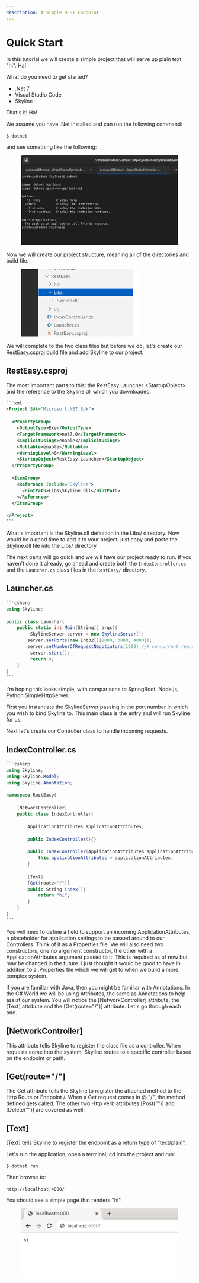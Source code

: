 ```yaml
---
description: A Simple REST Endpoint
---
```


# Quick Start

In this tutorial we will create a simple project that will serve up plain text "hi". Ha!

What do you need to get started?&#x20;

* .Net 7
* Visual Studio Code
* Skyline

That's it! Ha!

We assume you have .Net installed and can run the following command:&#x20;

`$ dotnet`&#x20;

and see something like the following:

<figure><img src=".gitbook/assets/dotnet.png" alt=""><figcaption></figcaption></figure>

Now we will create our project structure, meaning all of the directories and build file.



<figure><img src=".gitbook/assets/Screenshot from 2023-04-15 08-49-58.png" alt=""><figcaption></figcaption></figure>



We will complete to the two class files but before we do, let's create our RestEasy.csproj build file and add Skyline to our project.

## RestEasy.csproj

The most important parts to this: the RestEasy.Launcher \<StartupObject> and the reference to the Skyline.dll which you downloaded.

````xml
```xml
<Project Sdk="Microsoft.NET.Sdk">

  <PropertyGroup>
    <OutputType>Exe</OutputType>
    <TargetFramework>net7.0</TargetFramework>
    <ImplicitUsings>enable</ImplicitUsings>
    <Nullable>enable</Nullable>
    <WarningLevel>0</WarningLevel>
    <StartupObject>RestEasy.Launcher</StartupObject>
  </PropertyGroup>

  <ItemGroup>
    <Reference Include="Skyline">
      <HintPath>Libs\Skyline.dll</HintPath>
    </Reference>
  </ItemGroup>

</Project>
```
````

What's important is the Skyline.dll definition in the Libs/ directory. Now would be a good time to add it to your project, just copy and paste the Skyline.dll file into the Libs/ directory

The next parts will go quick and we will have our project ready to run. If you haven't done it already, go ahead and create both the `IndexController.cs` and the `Launcher.cs` class files in the `RestEasy/` directory.

## Launcher.cs

````csharp
```csharp
using Skyline;

public class Launcher{
    public static int Main(String[] args){
         SkylineServer server = new SkylineServer();
        server.setPorts(new Int32[]{2000, 3000, 4000});
        server.setNumberOfRequestNegotiators(1000);//# concurrent requests the system can handle per prefix/port
         server.start();
         return 0;
    }
}
```
````

I'm hoping this looks simple, with comparisons to SpringBoot, Node.js, Python SimpleHttpServer.

First you instantiate the SkylineServer passing in the port number in which you wish to bind Skyline to. This main class is the entry and will run Skyline for us.

Next let's create our Controller class to handle incoming requests.

## IndexController.cs

````csharp
```csharp
using Skyline;
using Skyline.Model;
using Skyline.Annotation;

namespace RestEasy{

    [NetworkController]
    public class IndexController{
        
        ApplicationAttributes applicationAttributes;

        public IndexController(){}

        public IndexController(ApplicationAttributes applicationAttributes){
            this.applicationAttributes = applicationAttributes;
        }

        [Text]
        [Get(route="/")]
        public String index(){
            return "hi";
        }
    }
}
```
````

You will need to define a field to support an incoming ApplicationAttributes, a placeholder for application settings to be passed around to our Controllers. Think of it as a Properties file. We will also need two constructors, one no argument constructor, the other with a ApplicationAttributes argument passed to it. This is required as of now but may be changed in the future. I just thought it would be good to have in addition to a .Properties file which we will get to when we build a more complex system.

If you are familiar with Java, then you might be familiar with Annotations. In the C# World we will be using Attributes, the same as Annotations to help assist our system. You will notice the \[NetworkController] attribute, the \[Text] attribute and the \[Get(route="/")] attribute. Let's go through each one.

## \[NetworkController]

This attribute tells Skyline to register the class file as a controller. When requests come into the system, Skyline routes to a specific controller based on the endpoint or path.

## \[Get(route="/"]

The Get attribute tells the Skyline to register the attached method to the Http Route or Endpoint /. When a Get request comes in @ "/", the method defined gets called. The other two Http verb attributes \[Post("")] and \[Delete("")] are covered as well.&#x20;

## &#x20;\[Text]&#x20;

\[Text] tells Skyline to register the endpoint as a return type of "text/plain".&#x20;

Let's run the application, open a terminal, cd into the project and run:

`$ dotnet run`

&#x20;Then browse to:

`http://localhost:4000/`

You should see a simple page that renders "hi".

<figure><img src=".gitbook/assets/hi.png" alt=""><figcaption></figcaption></figure>

&#x20;

